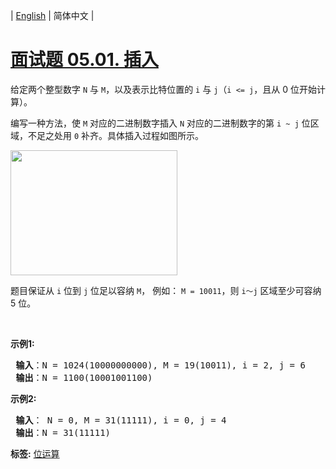 | [English](README_EN.md) | 简体中文 |

# [面试题 05.01. 插入](https://leetcode.cn/problems/insert-into-bits-lcci)
<p>给定两个整型数字 <code>N</code> 与 <code>M</code>，以及表示比特位置的 <code>i</code> 与 <code>j</code>（<code>i <= j</code>，且从 0 位开始计算）。</p>

<p>编写一种方法，使 <code>M</code> 对应的二进制数字插入 <code>N</code> 对应的二进制数字的第 <code>i ~ j</code> 位区域，不足之处用 <code>0</code> 补齐。具体插入过程如图所示。</p>

<p><img alt="" src="https://pic.leetcode-cn.com/1610104070-NuLVQi-05.01.gif" style="width: 267px; height: 200px;" /></p>

<p>题目保证从 <code>i</code> 位到 <code>j</code> 位足以容纳 <code>M</code>， 例如： <code>M = 10011</code>，则 <code>i～j</code> 区域至少可容纳 5 位。</p>

<p> </p>

<p><strong>示例1:</strong></p>

<pre>
<strong> 输入</strong>：N = 1024(10000000000), M = 19(10011), i = 2, j = 6
<strong> 输出</strong>：N = 1100(10001001100)
</pre>

<p><strong>示例2:</strong></p>

<pre>
<strong> 输入</strong>： N = 0, M = 31(11111), i = 0, j = 4
<strong> 输出</strong>：N = 31(11111)
</pre>

**标签:**  [位运算](https://leetcode.cn/tag/bit-manipulation) 